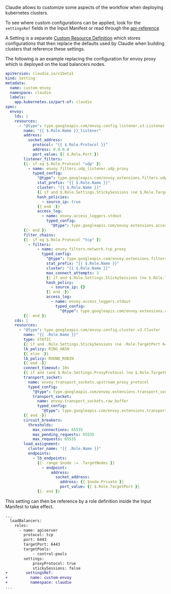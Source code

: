 Claudie allows to customize some aspects of the workflow when deploying kubernetes clusters.

To see where custom configurations can be applied, look for the `settingsRef` fields in the Input Manifest or read through the [api-reference](/input-manifest/api-reference/)

A Setting is a separate [Custom Resource Definition](https://kubernetes.io/docs/tasks/extend-kubernetes/custom-resources/custom-resource-definitions/) which stores configurations that then replace the defaults used by Claudie when building clusters that reference these settings.

The following is an example replacing the configuration for envoy proxy which is deployed on the load balancers nodes.

```yaml
apiVersion: claudie.io/v1beta1
kind: Setting
metadata:
  name: custom-envoy
  namespace: claudie
  labels:
    app.kubernetes.io/part-of: claudie
spec:
  envoy:
    lds: |
    resources:
      - "@type": type.googleapis.com/envoy.config.listener.v3.Listener
        name: "{{ $.Role.Name }}_listener"
        address:
          socket_address:
            protocol: "{{ $.Role.Protocol }}"
            address: 0.0.0.0
            port_value: {{ $.Role.Port }}
        listener_filters:
        {{- if eq $.Role.Protocol "udp" }}
          - name: envoy.filters.udp_listener.udp_proxy
            typed_config:
              "@type": type.googleapis.com/envoy.extensions.filters.udp.udp_proxy.v3.UdpProxyConfig
              stat_prefix: "{{ $.Role.Name }}"
              cluster: "{{ $.Role.Name }}"
              {{ if and $.Role.Settings.StickySessions (ne $.Role.TargetPort 6443) -}}
              hash_policies:
                - source_ip: true
              {{ end -}}
              access_log:
                - name: envoy.access_loggers.stdout
                  typed_config:
                    "@type": type.googleapis.com/envoy.extensions.access_loggers.stream.v3.StdoutAccessLog
        {{- end }}
        filter_chains:
        {{- if eq $.Role.Protocol "tcp" }}
          - filters:
              - name: envoy.filters.network.tcp_proxy
                typed_config:
                  "@type": type.googleapis.com/envoy.extensions.filters.network.tcp_proxy.v3.TcpProxy
                  stat_prefix: "{{ $.Role.Name }}"
                  cluster: "{{ $.Role.Name }}"
                  max_connect_attempts: 3
                  {{ if and $.Role.Settings.StickySessions (ne $.Role.TargetPort 6443) -}}
                  hash_policy:
                    - source_ip: {}
                  {{ end -}}
                  access_log:
                    - name: envoy.access_loggers.stdout
                      typed_config:
                        "@type": type.googleapis.com/envoy.extensions.access_loggers.stream.v3.StdoutAccessLog
        {{- end }}
    cds: |
    resources:
      - "@type": type.googleapis.com/envoy.config.cluster.v3.Cluster
        name: "{{ .Role.Name }}"
        type: STATIC
        {{ if and .Role.Settings.StickySessions (ne .Role.TargetPort 6443) -}}
        lb_policy: RING_HASH
        {{ else -}}
        lb_policy: ROUND_ROBIN
        {{ end -}}
        connect_timeout: 10s
        {{ if and (and $.Role.Settings.ProxyProtocol (ne $.Role.TargetPort 6443)) (eq $.Role.Protocol "tcp") -}}
        transport_socket:
          name: envoy.transport_sockets.upstream_proxy_protocol
          typed_config:
            "@type": type.googleapis.com/envoy.extensions.transport_sockets.proxy_protocol.v3.ProxyProtocolUpstreamTransport
            transport_socket:
              name: envoy.transport_sockets.raw_buffer
              typed_config:
                "@type": type.googleapis.com/envoy.extensions.transport_sockets.raw_buffer.v3.RawBuffer
        {{ end -}}
        circuit_breakers:
          thresholds:
            max_connections: 65535
            max_pending_requests: 65535
            max_requests: 65535
        load_assignment:
          cluster_name: "{{ .Role.Name }}"
          endpoints:
            - lb_endpoints:
              {{- range $node := .TargetNodes }}
                - endpoint:
                    address:
                      socket_address:
                        address: {{ $node.Private }}
                        port_value: {{ $.Role.TargetPort }}
              {{- end }}
```

This setting can then be reference by a role definition inside the Input Manifest to take effect.

```diff
...
  loadBalancers:
    roles:
      - name: apiserver
        protocol: tcp
        port: 6443
        targetPort: 6443
        targetPools:
            - control-pools
        settings:
            proxyProtocol: true
            stickySessions: false
+        settingsRef:
+          name: custom-envoy
+          namespace: claudie
...
```
